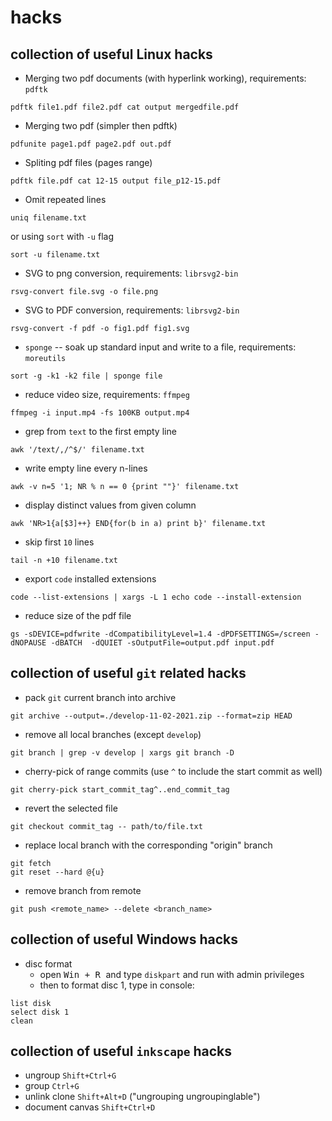 # hacks

## collection of useful Linux hacks

- Merging two pdf documents (with hyperlink working), requirements: `pdftk`

```
pdftk file1.pdf file2.pdf cat output mergedfile.pdf
```

- Merging two pdf (simpler then pdftk)

```
pdfunite page1.pdf page2.pdf out.pdf
```

- Spliting pdf files (pages range)

```
pdftk file.pdf cat 12-15 output file_p12-15.pdf
```

- Omit repeated lines

```
uniq filename.txt
```

or using `sort` with `-u` flag

```
sort -u filename.txt
```

- SVG to png conversion, requirements: `librsvg2-bin`

```
rsvg-convert file.svg -o file.png
```

- SVG to PDF conversion, requirements: `librsvg2-bin`

```
rsvg-convert -f pdf -o fig1.pdf fig1.svg
```

- `sponge` -- soak up standard input and write to a file, requirements: `moreutils`

```
sort -g -k1 -k2 file | sponge file
```

- reduce video size, requirements: `ffmpeg`

```
ffmpeg -i input.mp4 -fs 100KB output.mp4
```

- grep from `text` to the first empty line

```
awk '/text/,/^$/' filename.txt
```

- write empty line every n-lines

```
awk -v n=5 '1; NR % n == 0 {print ""}' filename.txt
```

- display distinct values from given column

```
awk 'NR>1{a[$3]++} END{for(b in a) print b}' filename.txt
```

- skip first `10` lines

```
tail -n +10 filename.txt
```

- export `code` installed extensions

```
code --list-extensions | xargs -L 1 echo code --install-extension
```

- reduce size of the pdf file

```
gs -sDEVICE=pdfwrite -dCompatibilityLevel=1.4 -dPDFSETTINGS=/screen -dNOPAUSE -dBATCH  -dQUIET -sOutputFile=output.pdf input.pdf
```

## collection of useful `git` related hacks

- pack `git` current branch into archive

```
git archive --output=./develop-11-02-2021.zip --format=zip HEAD
```

- remove all local branches (except `develop`)

```
git branch | grep -v develop | xargs git branch -D
```

- cherry-pick of range commits (use `^` to include the start commit as well)

```
git cherry-pick start_commit_tag^..end_commit_tag
```

- revert the selected file

```
git checkout commit_tag -- path/to/file.txt
```

- replace local branch with the corresponding "origin" branch 

```
git fetch
git reset --hard @{u}
```

- remove branch from remote

```
git push <remote_name> --delete <branch_name>
```

## collection of useful Windows hacks

- disc format 
   - open <kbd> Win + R </kbd> and type `diskpart` and run with admin privileges
   - then to format disc 1, type in console:
```
list disk
select disk 1
clean
```

## collection of useful `inkscape` hacks

- ungroup `Shift+Ctrl+G`
- group `Ctrl+G`
- unlink clone `Shift+Alt+D` ("ungrouping ungroupinglable")
- document canvas `Shift+Ctrl+D`
